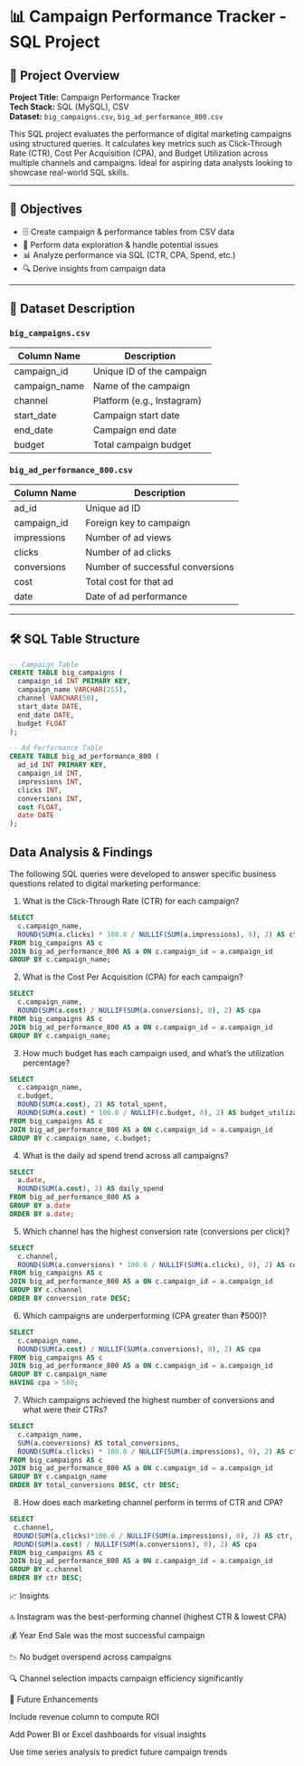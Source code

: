 # 📊 Campaign Performance Tracker - SQL Project

## 🧠 Project Overview

**Project Title:** Campaign Performance Tracker  
**Tech Stack:** SQL (MySQL), CSV  
**Dataset:** `big_campaigns.csv`, `big_ad_performance_800.csv`

This SQL project evaluates the performance of digital marketing campaigns using structured queries. It calculates key metrics such as Click-Through Rate (CTR), Cost Per Acquisition (CPA), and Budget Utilization across multiple channels and campaigns. Ideal for aspiring data analysts looking to showcase real-world SQL skills.

---

## 🎯 Objectives

- 🗄 Create campaign & performance tables from CSV data
- 🧹 Perform data exploration & handle potential issues
- 📊 Analyze performance via SQL (CTR, CPA, Spend, etc.)
- 🔍 Derive insights from campaign data

---

## 📁 Dataset Description

### `big_campaigns.csv`
| Column Name    | Description                    |
|----------------|--------------------------------|
| campaign_id    | Unique ID of the campaign      |
| campaign_name  | Name of the campaign           |
| channel        | Platform (e.g., Instagram)     |
| start_date     | Campaign start date            |
| end_date       | Campaign end date              |
| budget         | Total campaign budget          |

### `big_ad_performance_800.csv`
| Column Name    | Description                          |
|----------------|--------------------------------------|
| ad_id          | Unique ad ID                         |
| campaign_id    | Foreign key to campaign              |
| impressions    | Number of ad views                   |
| clicks         | Number of ad clicks                  |
| conversions    | Number of successful conversions     |
| cost           | Total cost for that ad               |
| date           | Date of ad performance               |

---

## 🛠 SQL Table Structure

```sql
-- Campaign Table
CREATE TABLE big_campaigns (
  campaign_id INT PRIMARY KEY,
  campaign_name VARCHAR(255),
  channel VARCHAR(50),
  start_date DATE,
  end_date DATE,
  budget FLOAT
);

-- Ad Performance Table
CREATE TABLE big_ad_performance_800 (
  ad_id INT PRIMARY KEY,
  campaign_id INT,
  impressions INT,
  clicks INT,
  conversions INT,
  cost FLOAT,
  date DATE
);
```
## Data Analysis & Findings
The following SQL queries were developed to answer specific business questions related to digital marketing performance:

1. What is the Click-Through Rate (CTR) for each campaign?
```sql
SELECT 
  c.campaign_name,
  ROUND(SUM(a.clicks) * 100.0 / NULLIF(SUM(a.impressions), 0), 2) AS ctr_percent
FROM big_campaigns AS c
JOIN big_ad_performance_800 AS a ON c.campaign_id = a.campaign_id
GROUP BY c.campaign_name;
```

2. What is the Cost Per Acquisition (CPA) for each campaign?
```sql
SELECT 
  c.campaign_name,
  ROUND(SUM(a.cost) / NULLIF(SUM(a.conversions), 0), 2) AS cpa
FROM big_campaigns AS c
JOIN big_ad_performance_800 AS a ON c.campaign_id = a.campaign_id
GROUP BY c.campaign_name;
```
3. How much budget has each campaign used, and what’s the utilization percentage?
```sql
SELECT 
  c.campaign_name,
  c.budget,
  ROUND(SUM(a.cost), 2) AS total_spent,
  ROUND(SUM(a.cost) * 100.0 / NULLIF(c.budget, 0), 2) AS budget_utilization_percent
FROM big_campaigns AS c
JOIN big_ad_performance_800 AS a ON c.campaign_id = a.campaign_id
GROUP BY c.campaign_name, c.budget;
```
4. What is the daily ad spend trend across all campaigns?
```sql
SELECT 
  a.date,
  ROUND(SUM(a.cost), 2) AS daily_spend
FROM big_ad_performance_800 AS a
GROUP BY a.date
ORDER BY a.date;
```
5. Which channel has the highest conversion rate (conversions per click)?
```sql
SELECT 
  c.channel,
  ROUND(SUM(a.conversions) * 100.0 / NULLIF(SUM(a.clicks), 0), 2) AS conversion_rate
FROM big_campaigns AS c
JOIN big_ad_performance_800 AS a ON c.campaign_id = a.campaign_id
GROUP BY c.channel
ORDER BY conversion_rate DESC;
```
6. Which campaigns are underperforming (CPA greater than ₹500)?
```sql
SELECT 
  c.campaign_name,
  ROUND(SUM(a.cost) / NULLIF(SUM(a.conversions), 0), 2) AS cpa
FROM big_campaigns AS c
JOIN big_ad_performance_800 AS a ON c.campaign_id = a.campaign_id
GROUP BY c.campaign_name
HAVING cpa > 500;
```
7. Which campaigns achieved the highest number of conversions and what were their CTRs?
```sql
SELECT 
  c.campaign_name,
  SUM(a.conversions) AS total_conversions,
  ROUND(SUM(a.clicks) * 100.0 / NULLIF(SUM(a.impressions), 0), 2) AS ctr
FROM big_campaigns AS c
JOIN big_ad_performance_800 AS a ON c.campaign_id = a.campaign_id
GROUP BY c.campaign_name
ORDER BY total_conversions DESC, ctr DESC;
```
8. How does each marketing channel perform in terms of CTR and CPA?
 ```sql
SELECT 
  c.channel,
  ROUND(SUM(a.clicks)*100.0 / NULLIF(SUM(a.impressions), 0), 2) AS ctr,
  ROUND(SUM(a.cost) / NULLIF(SUM(a.conversions), 0), 2) AS cpa
FROM big_campaigns AS c
JOIN big_ad_performance_800 AS a ON c.campaign_id = a.campaign_id
GROUP BY c.channel
ORDER BY ctr DESC;
```


📈 Insights

🔝 Instagram was the best-performing channel (highest CTR & lowest CPA)

💰 Year End Sale was the most successful campaign

📉 No budget overspend across campaigns

🔍 Channel selection impacts campaign efficiency significantly

🚀 Future Enhancements

Include revenue column to compute ROI

Add Power BI or Excel dashboards for visual insights

Use time series analysis to predict future campaign trends
